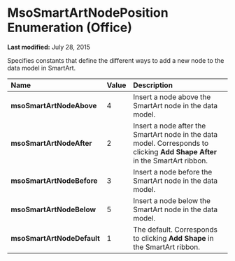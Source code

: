
# MsoSmartArtNodePosition Enumeration (Office)

 **Last modified:** July 28, 2015

Specifies constants that define the different ways to add a new node to the data model in SmartArt.


|**Name**|**Value**|**Description**|
|:-----|:-----|:-----|
| **msoSmartArtNodeAbove**|4|Insert a node above the SmartArt node in the data model.|
| **msoSmartArtNodeAfter**|2|Insert a node after the SmartArt node in the data model. Corresponds to clicking  **Add Shape After** in the SmartArt ribbon.|
| **msoSmartArtNodeBefore**|3|Insert a node before the SmartArt node in the data model.|
| **msoSmartArtNodeBelow**|5|Insert a node below the SmartArt node in the data model.|
| **msoSmartArtNodeDefault**|1|The default. Corresponds to clicking  **Add Shape** in the SmartArt ribbon.|
